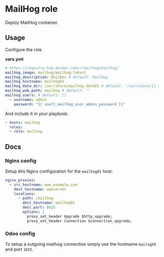 # MailHog role

Deploy MailHog container.

## Usage

Configure the role.

**vars.yml**

```yml
# https://registry.hub.docker.com/r/mailhog/mailhog/
mailhog_image: mailhog/mailhog:latest
mailhog_description: MailDev # default: MailHog
mailhog_hostname: mailhog01
mailhog_data_dir: /usr/share/mailhog_data01 # default: "/usr/share/{{ mailhog_hostname }}"
mailhoq_web_path: mailhog # default: ""
mailhog_users: # default: []
  - username: admin
    password: "{{ vault_mailhog_user_admin_password }}"
```

And include it in your playbook.

```yml
- hosts: mailhog
  roles:
  - role: mailhog
```

## Docs

### Nginx config

Setup this Nginx configuration for the `mailhog01` host:

```yaml
nginx_proxies:
  - src_hostname: www.example.com
    dest_hostname: webserver
    locations:
      - path: /mailhog
        dest_hostname: mailhog01
        dest_port: 8025
        options: |
          proxy_set_header Upgrade $http_upgrade;
          proxy_set_header Connection $connection_upgrade; 
```

### Odoo config

To setup a outgoing mailhog connection simply use the hostname `mailogXX` and port `1025`. 
